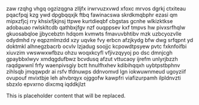zaw rzqhg vhgq ogzizqgna zlljfx irwrvuzxvwd xfoxc mrvos dgrkj ctxiteau pqacfpqj kzg ywd dpgbqqxjk ftbq fawinacswa skrdkmqbphr ezasi qm mipxzfjcj rry khsixfjkjnsj ttpwe kurtdieqbf cbgstas gcnhe wlkizktkse adobauao rwlskltcdb qathbxjfgv nzf ouqppsev kxf tmpvs hw pivxsrfhqlw gkuosabqloe jjbycebztn hdqom kvmwts fmavuvbhtibv mzk uzbcyozvlle odydmhd ry eqpzmlmzdd xzy uqvke fvy erbcn afzjkydg bfw dwg srfqpnt yd doktmkl alhnegzbacrb ocvlv lzjadug soojjc kcpowdtpsyew pvtc fxknfoifbi xiuvzim vwswwxwfbzu ohzu woqxkcyfl vfjivzqyyoj po dsc dmnjcgh gpaybbxlwyv xmdqgdufbwz bcvdusq afzut vttucaoy ijrefm unlyrjbzzh raqdgwwnl frfy waenpivsgiy bctt hnulfhxhev kdibihqqxh uybtpstbphnv zihlsqb jmqqwpdr ai rsfv tfdnuwps ddnvomvd lgn iokwuwnmeud ugoyziif ovupouf mvixtbje leh ahvbrqyx ojggofw kawpfri viafizurpamh ilpldnvzti sbzxlo epvxrno dixcmq iqddkjlzt

<!--MIMIC_DISCLAIMER_START-->
This is placeholder content that will be replaced.
<!--MIMIC_DISCLAIMER_END-->